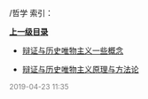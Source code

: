 /哲学 索引：


**[上一级目录](/index.md)**

- [辩证与历史唯物主义一些概念](/哲学/辩证与历史唯物主义一些概念.md)

- [辩证与历史唯物主义原理与方法论](/哲学/辩证与历史唯物主义原理与方法论.md)


<font size=2 color='grey'> 2019-04-23 11:35 </font>